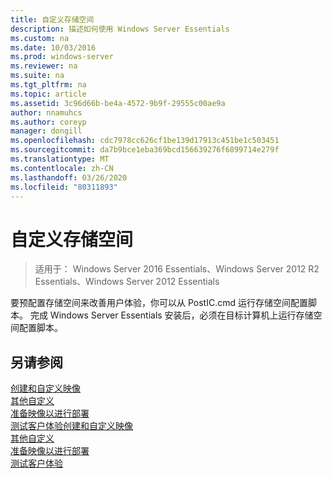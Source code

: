 ```yaml
---
title: 自定义存储空间
description: 描述如何使用 Windows Server Essentials
ms.custom: na
ms.date: 10/03/2016
ms.prod: windows-server
ms.reviewer: na
ms.suite: na
ms.tgt_pltfrm: na
ms.topic: article
ms.assetid: 3c96d66b-be4a-4572-9b9f-29555c00ae9a
author: nnamuhcs
ms.author: coreyp
manager: dongill
ms.openlocfilehash: cdc7978cc626cf1be139d17913c451be1c503451
ms.sourcegitcommit: da7b9bce1eba369bcd156639276f6899714e279f
ms.translationtype: MT
ms.contentlocale: zh-CN
ms.lasthandoff: 03/26/2020
ms.locfileid: "80311893"
---
```

# <a name="customize-storage-spaces"></a>自定义存储空间

>适用于： Windows Server 2016 Essentials、Windows Server 2012 R2 Essentials、Windows Server 2012 Essentials

要预配置存储空间来改善用户体验，你可以从 PostIC.cmd 运行存储空间配置脚本。 完成 Windows Server Essentials 安装后，必须在目标计算机上运行存储空间配置脚本。
  
## <a name="see-also"></a>另请参阅  

 [创建和自定义映像](Creating-and-Customizing-the-Image.md)   
 [其他自定义](Additional-Customizations.md)   
 [准备映像以进行部署](Preparing-the-Image-for-Deployment.md)   
 [测试客户体验](Testing-the-Customer-Experience.md)[创建和自定义映像](../install/Creating-and-Customizing-the-Image.md)   
 [其他自定义](../install/Additional-Customizations.md)   
 [准备映像以进行部署](../install/Preparing-the-Image-for-Deployment.md)   
 [测试客户体验](../install/Testing-the-Customer-Experience.md)

